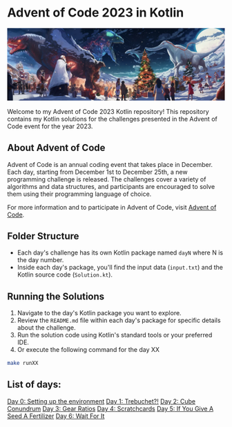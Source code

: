 # Advent of Code 2023 in Kotlin

![Advent of Code Banner](advent_of_code_banner.png)

Welcome to my Advent of Code 2023 Kotlin repository! This repository contains my Kotlin solutions for the challenges presented in the Advent of Code event for the year 2023.

## About Advent of Code

Advent of Code is an annual coding event that takes place in December. Each day, starting from December 1st to December 25th, a new programming challenge is released. The challenges cover a variety of algorithms and data structures, and participants are encouraged to solve them using their programming language of choice.

For more information and to participate in Advent of Code, visit [Advent of Code](https://adventofcode.com/).

## Folder Structure

- Each day's challenge has its own Kotlin package named `dayN` where N is the day number.
- Inside each day's package, you'll find the input data (`input.txt`) and the Kotlin source code (`Solution.kt`).

## Running the Solutions

1. Navigate to the day's Kotlin package you want to explore.
2. Review the `README.md` file within each day's package for specific details about the challenge.
3. Run the solution code using Kotlin's standard tools or your preferred IDE.
4. Or execute the following command for the day XX

```bash
make runXX
```

## List of days:
[Day 0: Setting up the environment](https://github.com/jdlcgarcia/aoc2023/tree/day/00)
[Day 1: Trebuchet?!](https://github.com/jdlcgarcia/aoc2023/tree/day/01)
[Day 2: Cube Conundrum](https://github.com/jdlcgarcia/aoc2023/tree/day/02)
[Day 3: Gear Ratios](https://github.com/jdlcgarcia/aoc2023/tree/day/03)
[Day 4: Scratchcards](https://github.com/jdlcgarcia/aoc2023/tree/day/04)
[Day 5: If You Give A Seed A Fertilizer](https://github.com/jdlcgarcia/aoc2023/tree/day/05)
[Day 6: Wait For It](https://github.com/jdlcgarcia/aoc2023/tree/day/06)
